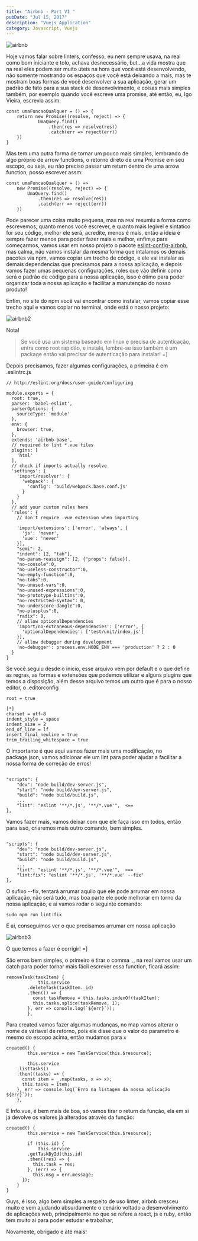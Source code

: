 ```yaml
---
title: "Airbnb - Part VI "
pubDate: "Jul 15, 2017"
description: "Vuejs Application"
category: Javascript, Vuejs
---
```


![airbnb](https://github.com/IgorVieira/igorvieira.github.io/blob/master/_images/airbnb.png?raw=true)

Hoje vamos falar sobre linters, confesso, eu nem sempre usava, na real como bom iniciante e tolo, achava desnecessário, but...a vida mostra que na real eles podem ser muito úteis na hora que você está desenvolvendo, não somente mostrando os espaços que você está deixando a mais, mas te mostram boas formas de você desenvolver a sua aplicação, gerar um padrão de fato para a sua stack de desenvolvimento, e coisas mais simples também, por exemplo quando você escreve uma promise, até então, eu, Igo Vieira, escrevia assim:

```
const umaFuncaoQualquer = () => {
    return new Promise((resolve, reject) => {
            UmaQuery.find()
                .then(res => resolve(res))
                .catch(err => reject(err))
    })
}
```

Mas tem uma outra forma de tornar um pouco mais simples, lembrando de algo próprio de arrow functions, o retorno direto de uma Promise em seu escopo, ou seja, eu não preciso passar um return dentro de uma arrow function, posso escrever assm:

```
const umaFuncaoQualquer = () =>
    new Promise((resolve, reject) => {
        UmaQuery.find()
            .then(res => resolve(res))
            .catch(err => reject(err))
    })
```

Pode parecer uma coisa muito pequena, mas na real resumiu a forma como escrevemos, quanto menos você escrever, e quanto mais legivel e sintatico for seu código, melhor ele será, acredite, menos é mais, então a ideia é sempre fazer menos para poder fazer mais e melhor, enfim,e para começarmos, vamos usar em nosso projeto o pacote [eslint-config-airbnb](https://www.npmjs.com/package/eslint-config-airbnb), mas calma, não vamos instalar da mesma forma que intalamos os demais pacotes via npm, vamos copiar um trecho de código, e ele vai instalar as demais dependencias que precisamos para a nossa aplicação, e depois vamos fazer umas pequenas configurações, roles que vão definir como será o padrão de código para a nossa aplicação, isso é ótimo para poder organizar toda a nossa aplicação e facilitar a manutenção do nosso produto!

Enfim, no site do npm você vai encontrar como instalar, vamos copiar esse trecho aqui e vamos copiar no terminal, onde está o nosso projeto:

![airbnb2](https://github.com/IgorVieira/igorvieira.github.io/blob/master/_images/airbnb-2.png?raw=true)

Nota!

> Se você usa um sistema baseado em linux e precisa de autenticação, entra como root rapidão, e instala, lembre-se isso também é um package então vai precisar de autenticação para instalar! =]

Depois precisamos, fazer algumas configurações, a primeira é em .eslintrc.js

```
// http://eslint.org/docs/user-guide/configuring

module.exports = {
  root: true,
  parser: 'babel-eslint',
  parserOptions: {
    sourceType: 'module'
  },
  env: {
    browser: true,
  },
  extends: 'airbnb-base',
  // required to lint *.vue files
  plugins: [
    'html'
  ],
  // check if imports actually resolve
  'settings': {
    'import/resolver': {
      'webpack': {
        'config': 'build/webpack.base.conf.js'
      }
    }
  },
  // add your custom rules here
  'rules': {
    // don't require .vue extension when importing

    'import/extensions': ['error', 'always', {
      'js': 'never',
      'vue': 'never'
    }],
    "semi": 2,
    "indent": [2, "tab"],
    "no-param-reassign": [2, {"props": false}],
    "no-console":0,
    "no-useless-constructor":0,
    "no-empty-function":0,
    "no-tabs":0,
    "no-unused-vars":0,
    "no-unused-expressions":0,
    "no-prototype-builtins":0,
    "no-restricted-syntax": 0,
    "no-underscore-dangle":0,
    "no-plusplus":0,
    "radix": 0,
    // allow optionalDependencies
    'import/no-extraneous-dependencies': ['error', {
      'optionalDependencies': ['test/unit/index.js']
    }],
    // allow debugger during development
    'no-debugger': process.env.NODE_ENV === 'production' ? 2 : 0
  }
}

```

Se você seguiu desde o início, esse arquivo vem por default e o que define as regras, as formas e extensões que podemos utilizar e alguns plugins que temos a disposição, além desse arquivo temos um outro que é para o nosso editor, o .editorconfig

```
root = true

[*]
charset = utf-8
indent_style = space
indent_size = 2
end_of_line = lf
insert_final_newline = true
trim_trailing_whitespace = true

```

O importante é que aqui vamos fazer mais uma modificação, no package.json, vamos adicionar ele um lint para poder ajudar a facilitar a nossa forma de correção de erros!

```

"scripts": {
    "dev": "node build/dev-server.js",
    "start": "node build/dev-server.js",
    "build": "node build/build.js",
    ...
    "lint": "eslint '**/*.js', '**/*.vue'",  <==
},

```

Vamos fazer mais, vamos deixar com que ele faça isso em todos, então para isso, criaremos mais outro comando, bem simples.

```

"scripts": {
    "dev": "node build/dev-server.js",
    "start": "node build/dev-server.js",
    "build": "node build/build.js",
    ...
    "lint": "eslint '**/*.js', '**/*.vue'",  <==
    "lint:fix": "eslint '**/*.js', '**/*.vue' --fix"
},

```

O sufixo --fix, tentará arrumar aquilo que ele pode arrumar em nossa aplicação, não será tudo, mas boa parte ele pode melhorar em torno da nossa aplicação, e ai vamos rodar o seguinte comando:

`sudo npm run lint:fix`

E ai, conseguimos ver o que precisamos arrumar em nossa aplicação

![airbnb3](https://github.com/IgorVieira/igorvieira.github.io/blob/master/_images/airbnb-3.png?raw=true)

O que temos a fazer é corrigir! =]

São erros bem simples, o primeiro é tirar o comma `,`, na real vamos usar um catch para poder tornar mais fácil escrever essa function, ficará assim:

```
removeTask(taskItem) {
			this.service
        .deleteTask(taskItem._id)
        .then(() => {
          const taskRemove = this.tasks.indexOf(taskItem);
          this.tasks.splice(taskRemove, 1);
        }, err => console.log(`${err}`));
		},

```

Para created vamos fazer algumas mudanças, no map vamos alterar o nome da váriavel de retorno, pois ele disse que o valor do parametro é mesmo do escopo acima, então mudamos para `x`

```
created() {
		this.service = new TaskService(this.$resource);

		this.service
    .listTasks()
    .then((tasks) => {
      const item = _.map(tasks, x => x);
      this.tasks = item;
    }, err => console.log(`Erro na listagem da nossa aplicação ${err}`));
	},
```

E Info.vue, é bem mais de boa, só vamos tirar o return da função, ela em si já devolve os valores já alterados através da função:

```
created() {
		this.service = new TaskService(this.$resource);

		if (this.id) {
			this.service
        .getTaskById(this.id)
        .then((res) => {
          this.task = res;
        }, (err) => {
          this.msg = err.message;
      });
    }
}
```

Guys, é isso, algo bem simples a respeito de uso linter, airbnb cresceu muito e vem ajudando absurdamente o cenário voltado a desenvolvimento de aplicações web, principalmente no que se refere a react, js e ruby, então tem muito ai para poder estudar e trabalhar,

Novamente, obrigado e até mais!
